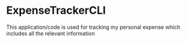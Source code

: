 # ExpenseTrackerCLI
This application/code is used for tracking my personal expense which includes all the relevant information
